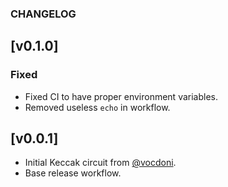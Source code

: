 ### CHANGELOG

## [v0.1.0]

### Fixed

- Fixed CI to have proper environment variables.
- Removed useless `echo` in workflow.

## [v0.0.1]

- Initial Keccak circuit from [@vocdoni](https://github.com/vocdoni/keccak256-circom/).
- Base release workflow.
